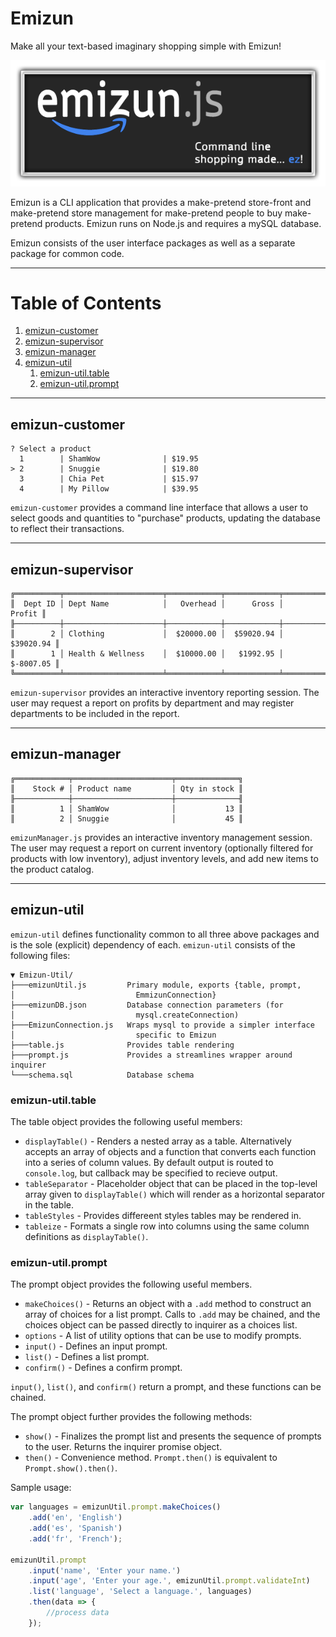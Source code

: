# Emizun

Make all your text-based imaginary shopping simple with Emizun!

![Emizun.js - Command-line shopping made ez!](/images/logo.png)

Emizun is a CLI application that provides a make-pretend store-front and make-pretend store management for make-pretend people to buy make-pretend products. Emizun runs on Node.js and requires a mySQL database.

Emizun consists of the user interface packages as well as a separate package for common code.

---

# Table of Contents
1. [emizun-customer](#emizun-customer)
2. [emizun-supervisor](#emizun-supervisor)
3. [emizun-manager](#emizun-manager)
4. [emizun-util](#emizun-util)
    1. [emizun-util.table](#emizun-util.table)
    2. [emizun-util.prompt](#emizun-util.prompt)

---    
## emizun-customer
```
? Select a product
  1        | ShamWow              | $19.95
> 2        | Snuggie              | $19.80
  3        | Chia Pet             | $15.97
  4        | My Pillow            | $39.95
```
`emizun-customer` provides a command line interface that allows a user to select goods and quantities to "purchase" products, updating the database to reflect their transactions.

---

## emizun-supervisor
```
╔══════════╤══════════════════════╤════════════╤════════════╤════════════╗
║  Dept ID │ Dept Name            │   Overhead │      Gross │     Profit ║
╟──────────┼──────────────────────┼────────────┼────────────┼────────────╢
║        2 │ Clothing             │  $20000.00 │  $59020.94 │  $39020.94 ║
║        1 │ Health & Wellness    │  $10000.00 │   $1992.95 │  $-8007.05 ║
╚══════════╧══════════════════════╧════════════╧════════════╧════════════╝
```
`emizun-supervisor` provides an interactive inventory reporting session. The user may request a report on profits by department and may register departments to be included in the report.

---
## emizun-manager
```
╔════════════╤══════════════════════╤══════════════╗
║    Stock # │ Product name         │ Qty in stock ║
╟────────────┼──────────────────────┼──────────────╢
║          1 │ ShamWow              │           13 ║
║          2 │ Snuggie              │           45 ║
```
`emizunManager.js` provides an interactive inventory management session. The user may request a report on current inventory (optionally filtered for products with low inventory), adjust inventory levels, and add new items to the product catalog.

---
## emizun-util
`emizun-util` defines functionality common to all three above packages and is the sole (explicit) dependency of each. `emizun-util` consists of the following files:
```
▼ Emizun-Util/
├───emizunUtil.js         Primary module, exports {table, prompt, 
│                           EmmizunConnection}
├───emizunDB.json         Database connection parameters (for 
│                           mysql.createConnection)
├───EmizunConnection.js   Wraps mysql to provide a simpler interface 
│                           specific to Emizun
├───table.js              Provides table rendering
├───prompt.js             Provides a streamlines wrapper around inquirer
└───schema.sql            Database schema
```

### emizun-util.table
The table object provides the following useful members:
 * `displayTable()` - Renders a nested array as a table. Alternatively accepts an array of objects and a function that converts each function into a series of column values. By default output is routed to `console.log`, but callback may be specified to recieve output.
 * `tableSeparator` - Placeholder object that can be placed in the top-level array given to `displayTable()` which will render as a horizontal separator in the table.
 * `tableStyles` - Provides differeent styles tables may be rendered in.
 * `tableize` - Formats a single row into columns using the same column definitions as `displayTable()`.

### emizun-util.prompt
The prompt object provides the following useful members.
 * `makeChoices()` - Returns an object with a `.add` method to construct an array of choices for a list prompt. Calls to `.add` may be chained, and the choices object can be passed directly to inquirer as a choices list.
 * `options` - A list of utility options that can be use to modify prompts.
 * `input()` - Defines an input prompt.
 * `list()` - Defines a list prompt.
 * `confirm()` - Defines a confirm prompt.

`input()`, `list()`, and `confirm()` return a prompt, and these functions can be chained. 

The prompt object further provides the following methods:
 * `show()` - Finalizes the prompt list and presents the sequence of prompts to the user. Returns the inquirer promise object.
 * `then()` - Convenience method. `Prompt.then()` is equivalent to `Prompt.show().then()`.

Sample usage:
```javascript
var languages = emizunUtil.prompt.makeChoices()
    .add('en', 'English')
    .add('es', 'Spanish')
    .add('fr', 'French');
    
emizunUtil.prompt
    .input('name', 'Enter your name.')
    .input('age', 'Enter your age.', emizunUtil.prompt.validateInt)
    .list('language', 'Select a language.', languages)
    .then(data => {
        //process data
    });
```